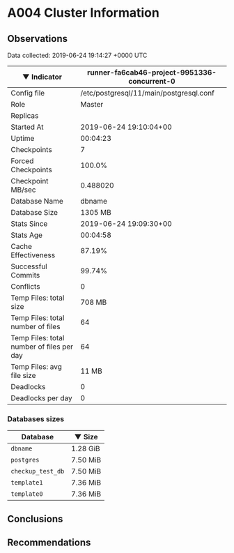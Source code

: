 # A004 Cluster Information #

## Observations ##
Data collected: 2019-06-24 19:14:27 +0000 UTC  

|&#9660;&nbsp;Indicator | runner-fa6cab46-project-9951336-concurrent-0 |
|--------|-------|
|Config file |/etc/postgresql/11/main/postgresql.conf|
|Role |Master|
|Replicas ||
|Started At |2019-06-24&nbsp;19:10:04+00|
|Uptime |00:04:23|
|Checkpoints |7|
|Forced Checkpoints |100.0%|
|Checkpoint MB/sec |0.488020|
|Database Name |dbname|
|Database Size |1305&nbsp;MB|
|Stats Since |2019-06-24&nbsp;19:09:30+00|
|Stats Age |00:04:58|
|Cache Effectiveness |87.19%|
|Successful Commits |99.74%|
|Conflicts |0|
|Temp Files: total size |708&nbsp;MB|
|Temp Files: total number of files |64|
|Temp Files: total number of files per day |64|
|Temp Files: avg file size |11&nbsp;MB|
|Deadlocks |0|
|Deadlocks per day |0|


### Databases sizes ###

| Database | &#9660;&nbsp;Size |
|----------|--------|
| `dbname` | 1.28&nbsp;GiB |
| `postgres` | 7.50&nbsp;MiB |
| `checkup_test_db` | 7.50&nbsp;MiB |
| `template1` | 7.36&nbsp;MiB |
| `template0` | 7.36&nbsp;MiB |


## Conclusions ##


## Recommendations ##

